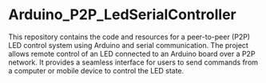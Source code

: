 # Arduino_P2P_LedSerialController
This repository contains the code and resources for a peer-to-peer (P2P) LED control system using Arduino and serial communication. The project allows remote control of an LED connected to an Arduino board over a P2P network. It provides a seamless interface for users to send commands from a computer or mobile device to control the LED state.

